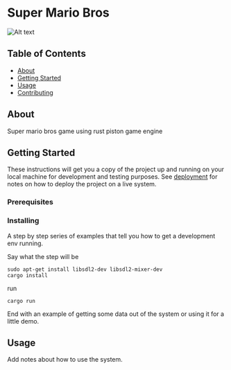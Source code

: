 # Super Mario Bros

![Alt text](screenshot.gif?raw=true "Screenshot")

## Table of Contents

- [About](#about)
- [Getting Started](#getting_started)
- [Usage](#usage)
- [Contributing](../CONTRIBUTING.md)

## About <a name = "about"></a>

Super mario bros game using rust piston game engine

## Getting Started <a name = "getting_started"></a>

These instructions will get you a copy of the project up and running on your local machine for development and testing purposes. See [deployment](#deployment) for notes on how to deploy the project on a live system.

### Prerequisites


### Installing

A step by step series of examples that tell you how to get a development env running.

Say what the step will be

```
sudo apt-get install libsdl2-dev libsdl2-mixer-dev
cargo install
```

run

```
cargo run
```

End with an example of getting some data out of the system or using it for a little demo.

## Usage <a name = "usage"></a>

Add notes about how to use the system.
